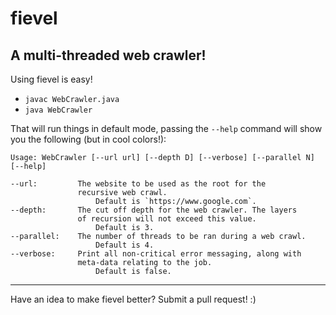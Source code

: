 # fievel
## A multi-threaded web crawler!

Using fievel is easy!
* `javac WebCrawler.java`
* `java WebCrawler`

That will run things in default mode, passing the `--help` command will
show you the following (but in cool colors!):

```
Usage: WebCrawler [--url url] [--depth D] [--verbose] [--parallel N] [--help]

--url:         The website to be used as the root for the
               recursive web crawl.
                   Default is `https://www.google.com`.
--depth:       The cut off depth for the web crawler. The layers
               of recursion will not exceed this value.
                   Default is 3.
--parallel:    The number of threads to be ran during a web crawl.
                   Default is 4.
--verbose:     Print all non-critical error messaging, along with
               meta-data relating to the job.
                   Default is false.
```

---

Have an idea to make fievel better? Submit a pull request! :)
